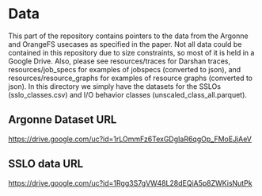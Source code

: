 # Data

This part of the repository contains pointers to the data from the Argonne and OrangeFS usecases as specified in the paper. Not all data could be contained in this repository due to size constraints, so most of it is held in a Google Drive. Also, please see resources/traces for Darshan traces, resources/job_specs for examples of jobspecs (converted to json), and resources/resource_graphs for examples of resource graphs (converted to json). In this directory we simply have the datasets for the SSLOs (sslo_classes.csv) and I/O behavior classes (unscaled_class_all.parquet).

## Argonne Dataset URL
https://drive.google.com/uc?id=1rLOmmFz6TexGDgIaR6qgOp_FMoEJjAeV

## SSLO data URL
https://drive.google.com/uc?id=1Rgg3S7gVW48L28dEQiA5p8ZWKisNutPk

